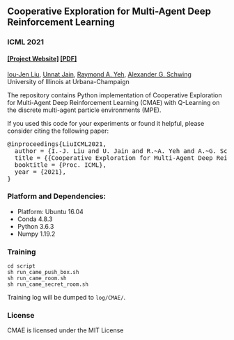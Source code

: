 ## Cooperative Exploration for Multi-Agent Deep Reinforcement Learning #
### ICML 2021
#### [[Project Website]](https://ioujenliu.github.io/CMAE/) [[PDF]](http://proceedings.mlr.press/v139/liu21j/liu21j.pdf)

[Iou-Jen Liu](https://ioujenliu.github.io/), [Unnat Jain](https://unnat.github.io/), [Raymond A. Yeh](http://raymondyeh07.github.io/), [Alexander G. Schwing](http://www.alexander-schwing.de/) <br/>
University of Illinois at Urbana-Champaign<br/>


The repository contains Python implementation of Cooperative Exploration for Multi-Agent Deep Reinforcement Learning (CMAE) with Q-Learning on the discrete multi-agent particle environments (MPE).

If you used this code for your experiments or found it helpful, please consider citing the following paper:

<pre>
@inproceedings{LiuICML2021,
  author = {I.-J. Liu and U. Jain and R.~A. Yeh and A.~G. Schwing},
  title = {{Cooperative Exploration for Multi-Agent Deep Reinforcement Learning}},
  booktitle = {Proc. ICML},
  year = {2021},
}
</pre>

### Platform and Dependencies:
* Platform: Ubuntu 16.04
* Conda 4.8.3
* Python 3.6.3
* Numpy 1.19.2

### Training
    cd script
    sh run_came_push_box.sh
    sh run_came_room.sh
    sh run_came_secret_room.sh
Training log will be dumped to `log/CMAE/`.


### License
CMAE is licensed under the MIT License